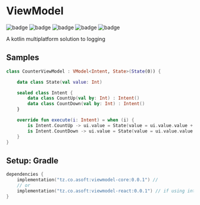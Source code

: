 # ViewModel
![badge][badge-maven] ![badge][badge-mpp] ![badge][badge-android] ![badge][badge-js] ![badge][badge-jvm]

A kotlin multiplatform solution to logging

## Samples
```kotlin
class CounterViewModel : VModel<Intent, State>(State(0)) {

    data class State(val value: Int)

    sealed class Intent {
        data class CountUp(val by: Int) : Intent()
        data class CountDown(val by: Int) : Intent()
    }

    override fun execute(i: Intent) = when (i) {
        is Intent.CountUp -> ui.value = State(value = ui.value.value + i.by)
        is Intent.CountDown -> ui.value = State(value = ui.value.value - i.by)
    }
}
```

## Setup: Gradle 
```kotlin
dependencies {
    implementation("tz.co.asoft:viewmodel-core:0.0.1") //
    // or
    implementation("tz.co.asoft:viewmodel-react:0.0.1") // if using intended to be used in kotlin/react 
}
```
[badge-maven]: https://img.shields.io/maven-central/v/tz.co.asoft/test/1.0.1?style=flat
[badge-mpp]: https://img.shields.io/badge/kotlin-multiplatform-blue?style=flat
[badge-android]: http://img.shields.io/badge/platform-android-brightgreen.svg?style=flat
[badge-js]: http://img.shields.io/badge/platform-js-yellow.svg?style=flat
[badge-jvm]: http://img.shields.io/badge/platform-jvm-orange.svg?style=flat
